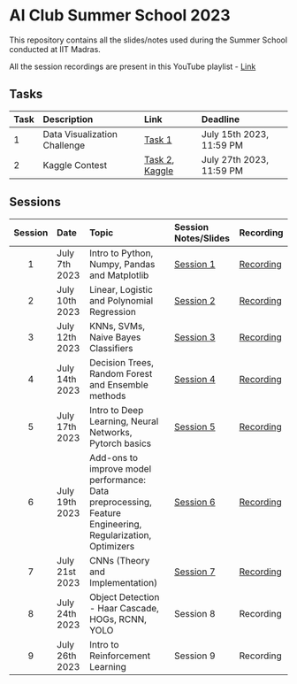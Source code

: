 # AI Club Summer School 2023

This repository contains all the slides/notes used during the Summer School conducted at IIT Madras.

All the session recordings are present in this YouTube playlist - [Link](https://youtube.com/playlist?list=PLWkFppvOIj_RK8MBQEgipsDvahLiQJYQH)

## Tasks

| Task | Description | Link | Deadline |
| :--- | :---------- | :--- | :------- |
| 1    | Data Visualization Challenge | [Task 1](/Task_1/) | July 15th 2023, 11:59 PM |
| 2    | Kaggle Contest | [Task 2](/Task_2/), [Kaggle](https://www.kaggle.com/t/382449f886764755bb9259c9e75d374d) | July 27th 2023, 11:59 PM |

## Sessions

| Session | Date           | Topic                                               | Session Notes/Slides | Recording     |
| :-----: | :------------  | :-------------------------------------------------- | :------------------- | :------------- |
| 1       | July 7th 2023  | Intro to Python, Numpy, Pandas and Matplotlib           | [Session 1](/Session_1/) | [Recording](https://www.youtube.com/watch?v=A2U0c21IsfA) |
| 2       | July 10th 2023  | Linear, Logistic and Polynomial Regression | [Session 2](/Session_2/) | [Recording](https://www.youtube.com/live/eEGmz0Tm1Ck?feature=share) |
| 3       | July 12th 2023 | KNNs, SVMs, Naive Bayes Classifiers      | [Session 3](/Session_3/) | [Recording](https://www.youtube.com/live/m7VHg2an9yg?feature=share) |
| 4       | July 14th 2023 | Decision Trees, Random Forest and Ensemble methods      | [Session 4](/Session_4/) | [Recording](https://youtube.com/live/YczMERvNpPA) |
| 5       | July 17th 2023 | Intro to Deep Learning, Neural Networks, Pytorch basics            | [Session 5](/Session_5/) | [Recording](https://www.youtube.com/watch?v=ObmItJBoImI&list=PLWkFppvOIj_RK8MBQEgipsDvahLiQJYQH&index=5) |
| 6       | July 19th 2023 | Add-ons to improve model performance: Data preprocessing, Feature Engineering, Regularization, Optimizers| [Session 6](/Session_6/) | [Recording](https://www.youtube.com/watch?v=Ia_v6VbdEDU&list=PLWkFppvOIj_RK8MBQEgipsDvahLiQJYQH&index=7) |
| 7       | July 21st 2023 | CNNs (Theory and Implementation) | [Session 7](/Session_7/) | [Recording](https://www.youtube.com/watch?v=h45fwxvresA&list=PLWkFppvOIj_RK8MBQEgipsDvahLiQJYQH&index=9) |
| 8       | July 24th 2023 | Object Detection - Haar Cascade, HOGs, RCNN, YOLO | Session 8 | Recording |
| 9       | July 26th 2023 | Intro to Reinforcement Learning | Session 9 | Recording |


